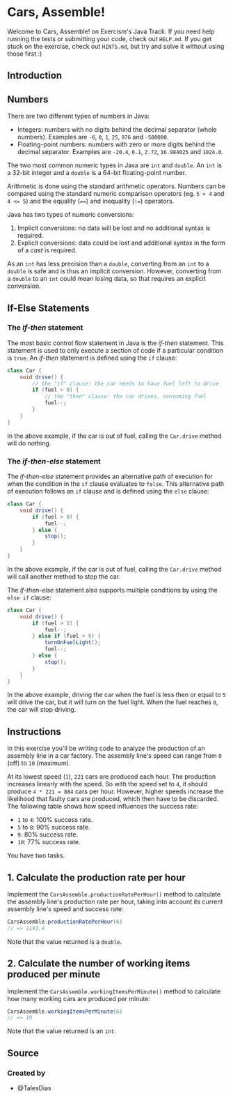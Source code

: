 # Cars, Assemble!

Welcome to Cars, Assemble! on Exercism's Java Track.
If you need help running the tests or submitting your code, check out `HELP.md`.
If you get stuck on the exercise, check out `HINTS.md`, but try and solve it without using those first :)

## Introduction

## Numbers

There are two different types of numbers in Java:

- Integers: numbers with no digits behind the decimal separator (whole numbers).
  Examples are `-6`, `0`, `1`, `25`, `976` and `-500000`.
- Floating-point numbers: numbers with zero or more digits behind the decimal separator.
  Examples are `-20.4`, `0.1`, `2.72`, `16.984025` and `1024.0`.

The two most common numeric types in Java are `int` and `double`.
An `int` is a 32-bit integer and a `double` is a 64-bit floating-point number.

Arithmetic is done using the standard arithmetic operators.
Numbers can be compared using the standard numeric comparison operators (eg. `5 > 4` and `4 <= 5`) and the equality (`==`) and inequality (`!=`) operators.

Java has two types of numeric conversions:

1. Implicit conversions: no data will be lost and no additional syntax is required.
2. Explicit conversions: data could be lost and additional syntax in the form of a _cast_ is required.

As an `int` has less precision than a `double`, converting from an `int` to a `double` is safe and is thus an implicit conversion.
However, converting from a `double` to an `int` could mean losing data, so that requires an explicit conversion.

## If-Else Statements

### The _if-then_ statement

The most basic control flow statement in Java is the _if-then_ statement.
This statement is used to only execute a section of code if a particular condition is `true`.
An _if-then_ statement is defined using the `if` clause:

```java
class Car {
    void drive() {
        // the "if" clause: the car needs to have fuel left to drive
        if (fuel > 0) {
            // the "then" clause: the car drives, consuming fuel
            fuel--;
        }
    }
}
```

In the above example, if the car is out of fuel, calling the `Car.drive` method will do nothing.

### The _if-then-else_ statement

The _if-then-else_ statement provides an alternative path of execution for when the condition in the `if` clause evaluates to `false`.
This alternative path of execution follows an `if` clause and is defined using the `else` clause:

```java
class Car {
    void drive() {
        if (fuel > 0) {
            fuel--;
        } else {
            stop();
        }
    }
}
```

In the above example, if the car is out of fuel, calling the `Car.drive` method will call another method to stop the car.

The _if-then-else_ statement also supports multiple conditions by using the `else if` clause:

```java
class Car {
    void drive() {
        if (fuel > 5) {
            fuel--;
        } else if (fuel > 0) {
            turnOnFuelLight();
            fuel--;
        } else {
            stop();
        }
    }
}
```

In the above example, driving the car when the fuel is less then or equal to `5` will drive the car, but it will turn on the fuel light.
When the fuel reaches `0`, the car will stop driving.

## Instructions

In this exercise you'll be writing code to analyze the production of an assembly line in a car factory. The assembly line's speed can range from `0` (off) to `10` (maximum).

At its lowest speed (`1`), `221` cars are produced each hour. The production increases linearly with the speed. So with the speed set to `4`, it should produce `4 * 221 = 884` cars per hour. However, higher speeds increase the likelihood that faulty cars are produced, which then have to be discarded. The following table shows how speed influences the success rate:

- `1` to `4`: 100% success rate.
- `5` to `8`: 90% success rate.
- `9`: 80% success rate.
- `10`: 77% success rate.

You have two tasks.

## 1. Calculate the production rate per hour

Implement the `CarsAssemble.productionRatePerHour()` method to calculate the assembly line's production rate per hour, taking into account its current assembly line's speed and success rate:

```Java
CarsAssemble.productionRatePerHour(6)
// => 1193.4
```

Note that the value returned is a `double`.

## 2. Calculate the number of working items produced per minute

Implement the `CarsAssemble.workingItemsPerMinute()` method to calculate how many working cars are produced per minute:

```Java
CarsAssemble.workingItemsPerMinute(6)
// => 19
```

Note that the value returned is an `int`.

## Source

### Created by

- @TalesDias